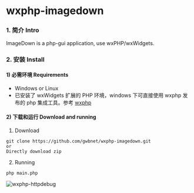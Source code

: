 # wxphp-imagedown

### 1. 简介 Intro
ImageDown is a php-gui application, use wxPHP/wxWidgets.

### 2. 安装 Install

#### 1) 必需环境 Requirements
* Windows or Linux
* 已安装了 wxWidgets 扩展的 PHP 环境，windows 下可直接使用 wxphp 发布的 php 集成工具。参考 [wxphp](https://github.com/wxphp/wxphp)


#### 2) 下载和运行 Download and running
1. Download 
```  
git clone https://github.com/gwbnet/wxphp-imagedown.git
or
Directly download zip
```

2. Running
```
php main.php
```
![wxphp-httpdebug](https://wslim.cn/images/github/wxphp-imagedown/main.jpg)

